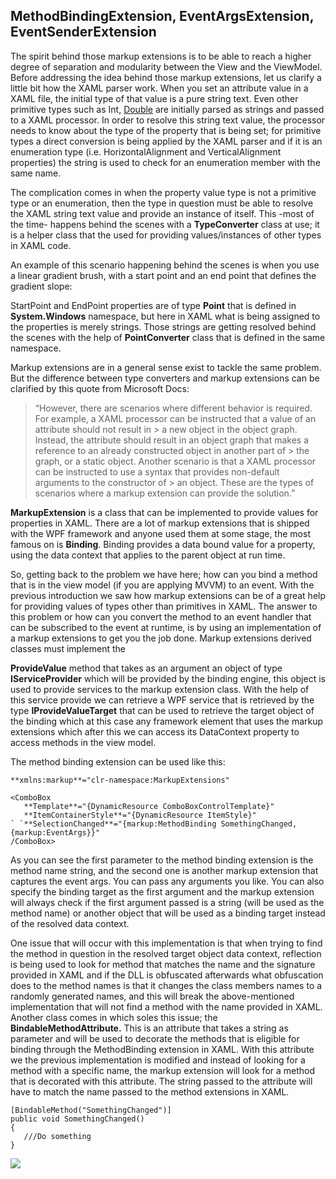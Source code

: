 ﻿
## MethodBindingExtension, EventArgsExtension, EventSenderExtension

The spirit behind those markup extensions is to be able to reach a higher degree of separation and modularity between the View and the ViewModel. Before addressing the idea behind those markup extensions, let us clarify a little bit how the XAML parser work. When you set an attribute value in a XAML file, the initial type of that value is a pure string text. Even other primitive types such as Int, [Double](https://docs.microsoft.com/en-us/dotnet/api/system.double) are initially parsed as strings and passed to a XAML processor. In order to resolve this string text value, the processor needs to know about the type of the property that is being set; for primitive types a direct conversion is being applied by the XAML parser and if it is an enumeration type (i.e. HorizontalAlignment and VerticalAlignment properties) the string is used to check for an enumeration member with the same name. 

The complication comes in when the property value type is not a primitive type or an enumeration, then the type in question must be able to resolve the XAML string text value and provide an instance of itself. This -most of the time- happens behind the scenes with a **TypeConverter** class at use; it is a helper class that the used for providing values/instances of other types in XAML code. 

An example of this scenario happening behind the scenes is when you use a linear gradient brush, with a start point and an end point that defines the gradient slope:

**<LinearGradientBrush StartPoint="0,0" EndPoint="1,1"/>**


StartPoint and EndPoint properties are of type **Point** that is defined in **System.Windows** namespace, but here in XAML what is being assigned to the properties is merely strings. Those strings are getting resolved behind the scenes with the help of **PointConverter** class that is defined in the same namespace.  

Markup extensions are in a general sense exist to tackle the same problem. But the difference between type converters and markup extensions can be clarified by this quote from Microsoft Docs: 

> “However, there are scenarios where different behavior is required. For example, a XAML processor can be instructed that a value of an attribute should not result in > a new object in the object graph. Instead, the attribute should result in an object graph that makes a reference to an already constructed object in another part of > the graph, or a static object. Another scenario is that a XAML processor can be instructed to use a syntax that provides non-default arguments to the constructor of > an object. These are the types of scenarios where a markup extension can provide the solution.”


**MarkupExtension** is a class that can be implemented to provide values for properties in XAML. There are a lot of markup extensions that is shipped with the WPF framework and anyone used them at some stage, the most famous on is **Binding**. Binding provides a data bound value for a property, using the data context that applies to the parent object at run time.

So, getting back to the problem we have here; how can you bind a method that is in the view model (if you are applying MVVM) to an event. With the previous introduction we saw how markup extensions can be of a great help for providing values of types other than primitives in XAML. The answer to this problem or how can you convert the method to an event handler that can be subscribed to the event at runtime, is by using an implementation of a markup extensions to get you the job done. Markup extensions derived classes must implement the 


**ProvideValue** method that takes as an argument an object of type **IServiceProvider** which will be provided by the binding engine, this object is used to provide services to the markup extension class. With the help of this service provide we can retrieve a WPF service that is retrieved by the type **IProvideValueTarget** that can be used to retrieve the target object of the binding which at this case any framework element that uses the markup extensions which after this we can access its DataContext property to access methods in the view model.

The method binding extension can be used like this: 

```
**xmlns:markup**="clr-namespace:MarkupExtensions"

<ComboBox 
   **Template**="{DynamicResource ComboBoxControlTemplate}"
   **ItemContainerStyle**="{DynamicResource ItemStyle}" 
` `**SelectionChanged**="{markup:MethodBinding SomethingChanged,{markup:EventArgs}}" 
/ComboBox>
```

As you can see the first parameter to the method binding extension is the method name string, and the second one is another markup extension that captures the event args. You can pass any arguments you like. You can also specify the binding target as the first argument and the markup extension will always check if the first argument passed is a string (will be used as the method name) or another object that will be used as a binding target instead of the resolved data context.


One issue that will occur with this implementation is that when trying to find the method in question in the resolved target object data context, reflection is being used to look for method that matches the name and the signature provided in XAML and if the DLL is obfuscated afterwards what obfuscation does to the method names is that it changes the class members names to a randomly generated names, and this will break the above-mentioned implementation that will not find a method with the name provided in XAML. Another class comes in which soles this issue; the **BindableMethodAttribute.** This is an attribute that takes a string as parameter and will be used to decorate the methods that is eligible for binding through the MethodBinding extension in XAML. With this attribute we the previous implementation is modified and instead of looking for a method with a specific name, the markup extension will look for a method that is decorated with this attribute. The string passed to the attribute will have to match the name passed to the method extensions in XAML.

```
[BindableMethod("SomethingChanged")]
public void SomethingChanged()
{
   ///Do something
}
```

![](Aspose.Words.09c701a4-8860-4a85-a7d5-270e86a02371.001.png)

